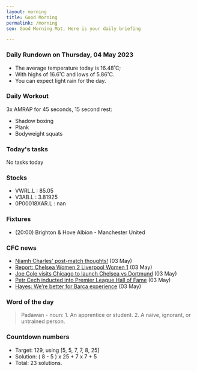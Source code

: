 ```yaml
---
layout: morning
title: Good Morning
permalink: /morning
seo: Good Morning Mat, Here is your daily briefing

---
```


<!-- weather_marker starts -->
### Daily Rundown on Thursday, 04 May 2023

- The average temperature today is 16.48˚C;
- With highs of 16.6˚C and lows of 5.86˚C.
- You can expect light rain for the day.

<!-- weather_marker ends -->

### Daily Workout
<!-- workout_marker starts -->
3x AMRAP for 45 seconds, 15 second rest:

- Shadow boxing
- Plank
- Bodyweight squats

<!-- workout_marker ends -->

### Today's tasks
<!-- task_marker starts -->
No tasks today
<!-- task_marker ends -->

### Stocks

<!-- stocks_marker starts -->

- VWRL.L : 85.05
- V3AB.L : 3.81925
- 0P00018XAR.L : nan

<!-- stocks_marker ends -->

### Fixtures

<!-- sports_marker starts -->

<ul>
<li>(20:00) Brighton & Hove Albion - Manchester United</li>
</ul>

<!-- sports_marker ends -->

### CFC news

<!-- cfc_marker starts -->
- [Niamh Charles' post-match thoughts!](https://chelseafc.com/en/video/niamh-charles-post-match-thoughts) (03 May)
- [Report: Chelsea Women 2 Liverpool Women 1](https://chelseafc.com/en/news/article/report-chelsea-women-2-liverpool-women-1) (03 May)
- [Joe Cole visits Chicago to launch Chelsea vs Dortmund](https://chelseafc.com/en/news/article/joe-cole-visits-chicago-to-launch-chelsea-vs-dortmund) (03 May)
- [Petr Cech inducted into Premier League Hall of Fame](https://chelseafc.com/en/news/article/petr-cech-inducted-into-premier-league-hall-of-fame) (03 May)
- [Hayes: We’re better for Barca experience](https://chelseafc.com/en/news/article/hayes-were-better-for-barca-experience) (03 May)

<!-- cfc_marker ends -->

### Word of the day
<!-- word_marker starts -->

 > Padawan - noun: 1. An apprentice or student. 2. A naive, ignorant, or untrained person.

<!-- word_marker ends -->

### Countdown numbers
<!-- game_marker starts -->

- Target: 129, using [5, 5, 7, 7, 8, 25]
- Solution: ( 8 - 5 ) x 25 + 7 x 7 + 5
- Total: 23 solutions.

<!-- game_marker ends -->
